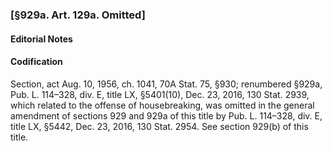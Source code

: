 ### [§929a. Art. 129a. Omitted] ###

#### **Editorial Notes** ####

#### Codification ####

Section, act Aug. 10, 1956, ch. 1041, 70A Stat. 75, §930; renumbered §929a, Pub. L. 114–328, div. E, title LX, §5401(10), Dec. 23, 2016, 130 Stat. 2939, which related to the offense of housebreaking, was omitted in the general amendment of sections 929 and 929a of this title by Pub. L. 114–328, div. E, title LX, §5442, Dec. 23, 2016, 130 Stat. 2954. See section 929(b) of this title.
